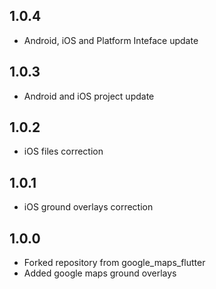 ## 1.0.4

* Android, iOS and Platform Inteface update

## 1.0.3

* Android and iOS project update

## 1.0.2

* iOS files correction

## 1.0.1

* iOS ground overlays correction

## 1.0.0

* Forked repository from google_maps_flutter
* Added google maps ground overlays 